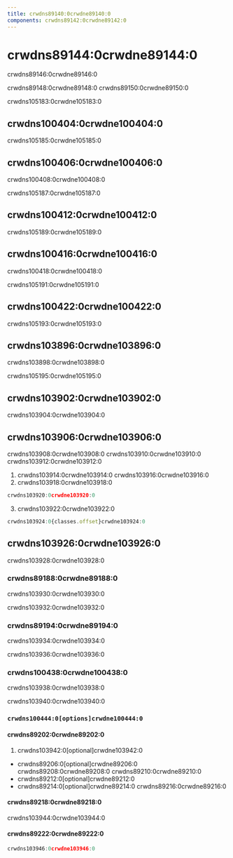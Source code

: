 ```yaml
---
title: crwdns89140:0crwdne89140:0
components: crwdns89142:0crwdne89142:0
---
```


# crwdns89144:0crwdne89144:0

<p class="description">crwdns89146:0crwdne89146:0</p>

crwdns89148:0crwdne89148:0 crwdns89150:0crwdne89150:0

crwdns105183:0crwdne105183:0

## crwdns100404:0crwdne100404:0

crwdns105185:0crwdne105185:0

## crwdns100406:0crwdne100406:0

crwdns100408:0crwdne100408:0

crwdns105187:0crwdne105187:0

## crwdns100412:0crwdne100412:0

crwdns105189:0crwdne105189:0

## crwdns100416:0crwdne100416:0

crwdns100418:0crwdne100418:0

crwdns105191:0crwdne105191:0

## crwdns100422:0crwdne100422:0

crwdns105193:0crwdne105193:0

## crwdns103896:0crwdne103896:0

crwdns103898:0crwdne103898:0

crwdns105195:0crwdne105195:0

## crwdns103902:0crwdne103902:0

crwdns103904:0crwdne103904:0

## crwdns103906:0crwdne103906:0

crwdns103908:0crwdne103908:0 crwdns103910:0crwdne103910:0 crwdns103912:0crwdne103912:0

1. crwdns103914:0crwdne103914:0 crwdns103916:0crwdne103916:0
2. crwdns103918:0crwdne103918:0

```jsx
crwdns103920:0crwdne103920:0
```

3. crwdns103922:0crwdne103922:0

```jsx
crwdns103924:0{classes.offset}crwdne103924:0
```

## crwdns103926:0crwdne103926:0

crwdns103928:0crwdne103928:0

### crwdns89188:0crwdne89188:0

crwdns103930:0crwdne103930:0

crwdns103932:0crwdne103932:0

### crwdns89194:0crwdne89194:0

crwdns103934:0crwdne103934:0

crwdns103936:0crwdne103936:0

### crwdns100438:0crwdne100438:0

crwdns103938:0crwdne103938:0

crwdns103940:0crwdne103940:0

### `crwdns100444:0[options]crwdne100444:0`

#### crwdns89202:0crwdne89202:0

1. crwdns103942:0[optional]crwdne103942:0

- crwdns89206:0[optional]crwdne89206:0 crwdns89208:0crwdne89208:0 crwdns89210:0crwdne89210:0
- crwdns89212:0[optional]crwdne89212:0
- crwdns89214:0[optional]crwdne89214:0 crwdns89216:0crwdne89216:0

#### crwdns89218:0crwdne89218:0

crwdns103944:0crwdne103944:0

#### crwdns89222:0crwdne89222:0

```jsx
crwdns103946:0crwdne103946:0
```
